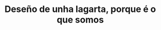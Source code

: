 ---
title: 'Deseño de unha lagarta, porque é o que somos'
description: 'Sanjuan!!! Lagarta!!! E así 48 horas de pardiñas.'
image: 'img/designs/deseno_lagarta.webp'
---